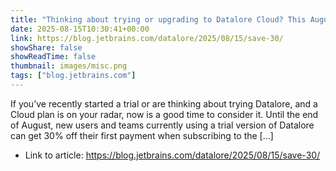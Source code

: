 ```yaml
---
title: "Thinking about trying or upgrading to Datalore Cloud? This August, you can save 30%."
date: 2025-08-15T10:30:41+00:00
link: https://blog.jetbrains.com/datalore/2025/08/15/save-30/
showShare: false
showReadTime: false
thumbnail: images/misc.png
tags: ["blog.jetbrains.com"]
---
```

If you’ve recently started a trial or are thinking about trying Datalore, and a Cloud plan is on your radar, now is a good time to consider it. Until the end of August, new users and teams currently using a trial version of Datalore can get 30% off their first payment when subscribing to the […]

- Link to article: https://blog.jetbrains.com/datalore/2025/08/15/save-30/